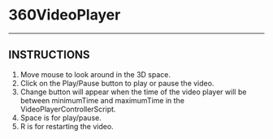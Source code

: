 # 360VideoPlayer
------------
INSTRUCTIONS
------------

1. Move mouse to look around in the 3D space.
2. Click on the Play/Pause button to play or pause the video.
3. Change button will appear when the time of the video player will be between minimumTime and maximumTime in the VideoPlayerControllerScript.
4. Space is for play/pause.
5. R is for restarting the video.
